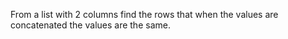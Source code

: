From a list with 2 columns find the rows that when the values are concatenated the values are the same.
